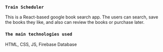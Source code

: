 
### `Train Scheduler`

This is a React-based google book search app. The users can search, save the books they like, and also can review the books or purchase later.

### `The main technologies used`

HTML, CSS, JS, Firebase Database

